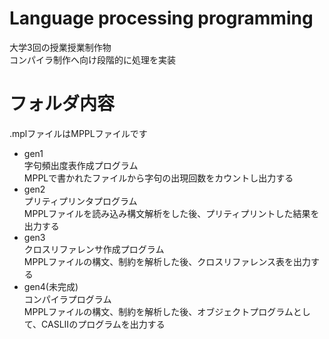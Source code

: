 # Language processing programming
大学3回の授業授業制作物  
コンパイラ制作へ向け段階的に処理を実装
# フォルダ内容
.mplファイルはMPPLファイルです
* gen1  
  字句頻出度表作成プログラム  
  MPPLで書かれたファイルから字句の出現回数をカウントし出力する
* gen2  
  プリティプリンタプログラム  
  MPPLファイルを読み込み構文解析をした後、プリティプリントした結果を出力する
* gen3  
  クロスリファレンサ作成プログラム  
  MPPLファイルの構文、制約を解析した後、クロスリファレンス表を出力する
* gen4(未完成)  
  コンパイラプログラム  
  MPPLファイルの構文、制約を解析した後、オブジェクトプログラムとして、CASLIIのプログラムを出力する
